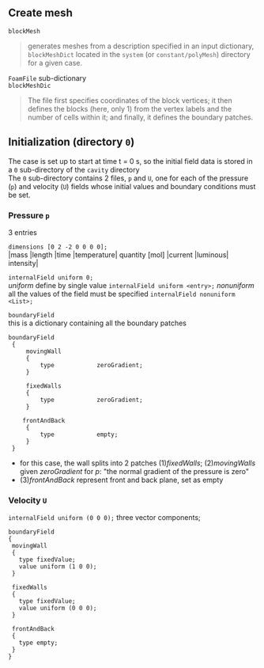 ## Create mesh

`blockMesh`

> generates meshes from a description specified in an input dictionary, 
> `blockMeshDict` located in the `system` (or `constant/polyMesh`) directory for a given case.

`FoamFile` sub-dictionary\
`blockMeshDic`
> The file first specifies coordinates of the block vertices; 
> it then defines the blocks (here, only 1) from the vertex labels and the number of cells within it; 
> and finally, it defines the boundary patches.

## Initialization (directory `0`)
The case is set up to start at time t = 0 s, so the initial field data is stored in a `0` sub-directory of the `cavity` directory\
The `0` sub-directory contains 2 files, `p` and `U`, one for each of the pressure (`p`) and velocity (`U`) fields whose initial values and boundary conditions must be set. 

 ### Pressure `p`
 3 entries
 
 `dimensions [0 2 -2 0 0 0 0]; `\
 |mass |length |time |temperature| quantity [mol] |current |luminous| intensity|
 
 `internalField uniform 0;`\
 _uniform_ define by single value `internalField uniform <entry>;`
 _nonuniform_ all the values of the field must be specified `internalField nonuniform <List>;`
 
 `boundaryField`\
 this is a dictionary containing all the boundary patches
 ```
 boundaryField
  {
      movingWall
      {
          type            zeroGradient;
      }
  
      fixedWalls
      {
          type            zeroGradient;
      }
  
     frontAndBack
      {
          type            empty;
      }
  }
 ```
 
 - for this case, the wall splits into 2 patches (1)_fixedWalls_; (2)_movingWalls_ 
   given _zeroGradient_ for _p_: "the normal gradient of the pressure is zero"
 - (3)_frontAndBack_ represent front and back plane, set as empty

### Velocity `U`
 `internalField uniform (0 0 0);` three vector components;
 ```
 boundaryField
 {
  movingWall
  {
    type fixedValue;
    value uniform (1 0 0);
  }
  
  fixedWalls 
  {
    type fixedValue;
    value uniform (0 0 0);
  }
  
  frontAndBack
  {
    type empty;
  }
 }
 
